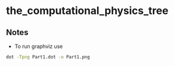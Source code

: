 # the_computational_physics_tree

## Notes
- To run graphviz use
```bash
dot -Tpng Part1.dot -o Part1.png
```